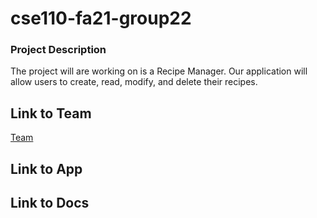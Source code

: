 # cse110-fa21-group22

### Project Description

The project will are working on is a Recipe Manager. Our application will allow users to create, read, modify, and delete their recipes.

## Link to Team

[Team](./admin/team.md)

## Link to App

## Link to Docs

